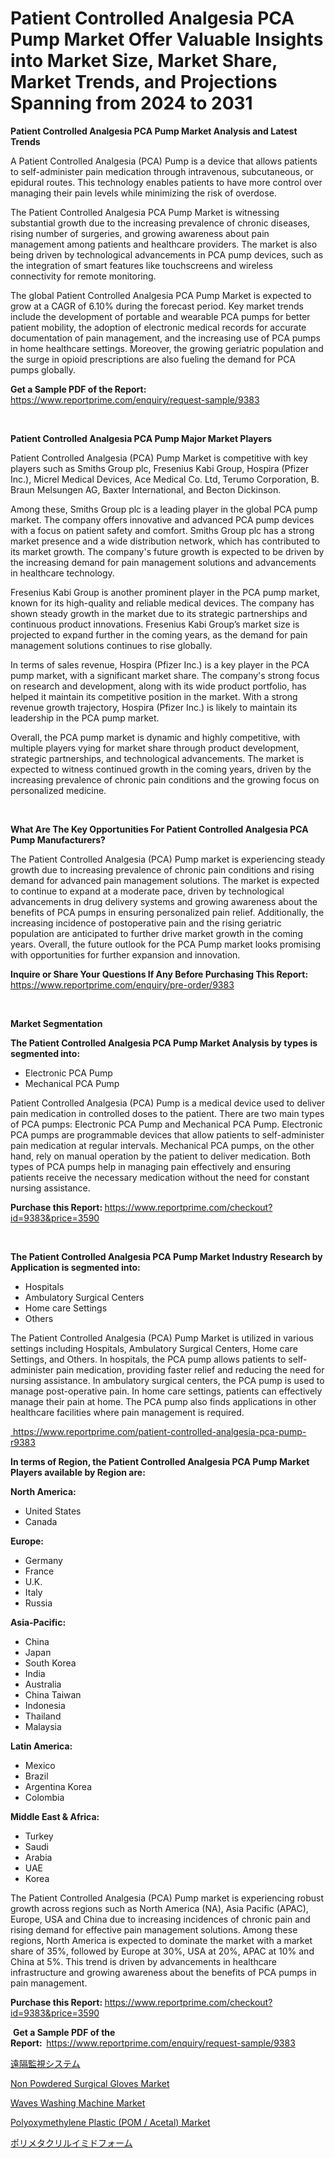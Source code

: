 <p><h1>Patient Controlled Analgesia PCA Pump Market Offer Valuable Insights into Market Size, Market Share, Market Trends, and Projections Spanning from 2024 to 2031</h1></p><p><strong>Patient Controlled Analgesia PCA Pump Market Analysis and Latest Trends</strong></p>
<p><p>A Patient Controlled Analgesia (PCA) Pump is a device that allows patients to self-administer pain medication through intravenous, subcutaneous, or epidural routes. This technology enables patients to have more control over managing their pain levels while minimizing the risk of overdose.</p><p>The Patient Controlled Analgesia PCA Pump Market is witnessing substantial growth due to the increasing prevalence of chronic diseases, rising number of surgeries, and growing awareness about pain management among patients and healthcare providers. The market is also being driven by technological advancements in PCA pump devices, such as the integration of smart features like touchscreens and wireless connectivity for remote monitoring.</p><p>The global Patient Controlled Analgesia PCA Pump Market is expected to grow at a CAGR of 6.10% during the forecast period. Key market trends include the development of portable and wearable PCA pumps for better patient mobility, the adoption of electronic medical records for accurate documentation of pain management, and the increasing use of PCA pumps in home healthcare settings. Moreover, the growing geriatric population and the surge in opioid prescriptions are also fueling the demand for PCA pumps globally.</p></p>
<p><strong>Get a Sample PDF of the Report:&nbsp;</strong> <a href="https://www.reportprime.com/enquiry/request-sample/9383">https://www.reportprime.com/enquiry/request-sample/9383</a></p>
<p>&nbsp;</p>
<p><strong>Patient Controlled Analgesia PCA Pump Major Market Players</strong></p>
<p><p>Patient Controlled Analgesia (PCA) Pump Market is competitive with key players such as Smiths Group plc, Fresenius Kabi Group, Hospira (Pfizer Inc.), Micrel Medical Devices, Ace Medical Co. Ltd, Terumo Corporation, B. Braun Melsungen AG, Baxter International, and Becton Dickinson. </p><p>Among these, Smiths Group plc is a leading player in the global PCA pump market. The company offers innovative and advanced PCA pump devices with a focus on patient safety and comfort. Smiths Group plc has a strong market presence and a wide distribution network, which has contributed to its market growth. The company's future growth is expected to be driven by the increasing demand for pain management solutions and advancements in healthcare technology.</p><p>Fresenius Kabi Group is another prominent player in the PCA pump market, known for its high-quality and reliable medical devices. The company has shown steady growth in the market due to its strategic partnerships and continuous product innovations. Fresenius Kabi Group’s market size is projected to expand further in the coming years, as the demand for pain management solutions continues to rise globally.</p><p>In terms of sales revenue, Hospira (Pfizer Inc.) is a key player in the PCA pump market, with a significant market share. The company's strong focus on research and development, along with its wide product portfolio, has helped it maintain its competitive position in the market. With a strong revenue growth trajectory, Hospira (Pfizer Inc.) is likely to maintain its leadership in the PCA pump market.</p><p>Overall, the PCA pump market is dynamic and highly competitive, with multiple players vying for market share through product development, strategic partnerships, and technological advancements. The market is expected to witness continued growth in the coming years, driven by the increasing prevalence of chronic pain conditions and the growing focus on personalized medicine.</p></p>
<p>&nbsp;</p>
<p><strong>What Are The Key Opportunities For Patient Controlled Analgesia PCA Pump Manufacturers?</strong></p>
<p><p>The Patient Controlled Analgesia (PCA) Pump market is experiencing steady growth due to increasing prevalence of chronic pain conditions and rising demand for advanced pain management solutions. The market is expected to continue to expand at a moderate pace, driven by technological advancements in drug delivery systems and growing awareness about the benefits of PCA pumps in ensuring personalized pain relief. Additionally, the increasing incidence of postoperative pain and the rising geriatric population are anticipated to further drive market growth in the coming years. Overall, the future outlook for the PCA Pump market looks promising with opportunities for further expansion and innovation.</p></p>
<p><strong>Inquire or Share Your Questions If Any Before Purchasing This Report:</strong> <a href="https://www.reportprime.com/enquiry/pre-order/9383">https://www.reportprime.com/enquiry/pre-order/9383</a></p>
<p>&nbsp;</p>
<p><strong>Market Segmentation</strong></p>
<p><strong>The Patient Controlled Analgesia PCA Pump Market Analysis by types is segmented into:</strong></p>
<p><ul><li>Electronic PCA Pump</li><li>Mechanical PCA Pump</li></ul></p>
<p><p>Patient Controlled Analgesia (PCA) Pump is a medical device used to deliver pain medication in controlled doses to the patient. There are two main types of PCA pumps: Electronic PCA Pump and Mechanical PCA Pump. Electronic PCA pumps are programmable devices that allow patients to self-administer pain medication at regular intervals. Mechanical PCA pumps, on the other hand, rely on manual operation by the patient to deliver medication. Both types of PCA pumps help in managing pain effectively and ensuring patients receive the necessary medication without the need for constant nursing assistance.</p></p>
<p><strong>Purchase this Report:&nbsp;</strong><a href="https://www.reportprime.com/checkout?id=9383&price=3590">https://www.reportprime.com/checkout?id=9383&price=3590</a></p>
<p>&nbsp;</p>
<p><strong>The Patient Controlled Analgesia PCA Pump Market Industry Research by Application is segmented into:</strong></p>
<p><ul><li>Hospitals</li><li>Ambulatory Surgical Centers</li><li>Home care Settings</li><li>Others</li></ul></p>
<p><p>The Patient Controlled Analgesia (PCA) Pump Market is utilized in various settings including Hospitals, Ambulatory Surgical Centers, Home care Settings, and Others. In hospitals, the PCA pump allows patients to self-administer pain medication, providing faster relief and reducing the need for nursing assistance. In ambulatory surgical centers, the PCA pump is used to manage post-operative pain. In home care settings, patients can effectively manage their pain at home. The PCA pump also finds applications in other healthcare facilities where pain management is required.</p></p>
<p><a href="https://www.reportprime.com/patient-controlled-analgesia-pca-pump-r9383">&nbsp;https://www.reportprime.com/patient-controlled-analgesia-pca-pump-r9383</a></p>
<p><strong>In terms of Region, the Patient Controlled Analgesia PCA Pump Market Players available by Region are:</strong></p>
<p>
    <p> <strong> North America: </strong>
        <ul>
            <li>United States</li>
            <li>Canada</li>
        </ul>
        </p> 
    <p> <strong> Europe: </strong>
        <ul>
            <li>Germany</li>
            <li>France</li>
            <li>U.K.</li>
            <li>Italy</li>
            <li>Russia</li>
        </ul>
        </p> 
    <p> <strong> Asia-Pacific: </strong>
        <ul>
            <li>China</li>
            <li>Japan</li>
            <li>South Korea</li>
            <li>India</li>
            <li>Australia</li>
            <li>China Taiwan</li>
            <li>Indonesia</li>
            <li>Thailand</li>
            <li>Malaysia</li>
        </ul>
        </p> 
    <p> <strong> Latin America: </strong>
        <ul>
            <li>Mexico</li>
            <li>Brazil</li>
            <li>Argentina Korea</li>
            <li>Colombia</li>
        </ul>
        </p> 
    <p> <strong> Middle East & Africa: </strong>
        <ul>
            <li>Turkey</li>
            <li>Saudi</li>
            <li>Arabia</li>
            <li>UAE</li>
            <li>Korea</li>
        </ul>
    </p>
    </p>
<p><p>The Patient Controlled Analgesia (PCA) Pump market is experiencing robust growth across regions such as North America (NA), Asia Pacific (APAC), Europe, USA and China due to increasing incidences of chronic pain and rising demand for effective pain management solutions. Among these regions, North America is expected to dominate the market with a market share of 35%, followed by Europe at 30%, USA at 20%, APAC at 10% and China at 5%. This trend is driven by advancements in healthcare infrastructure and growing awareness about the benefits of PCA pumps in pain management.</p></p>
<p><strong>Purchase this Report: </strong><a href="https://www.reportprime.com/checkout?id=9383&price=3590">https://www.reportprime.com/checkout?id=9383&price=3590</a></p>
<p>&nbsp;<strong>Get a Sample PDF of the Report:&nbsp;&nbsp;</strong><a href="https://www.reportprime.com/enquiry/request-sample/9383">https://www.reportprime.com/enquiry/request-sample/9383</a></p>
<p><strong></strong></p>
<p><p><a href="https://github.com/klon646/Market-Research-Report-List-1/blob/main/741940978377.md">遠隔監視システム</a></p><p><a href="https://github.com/EveKerluke2023/Market-Research-Report-List-1/blob/main/non-powdered-surgical-gloves-market.md">Non Powdered Surgical Gloves Market</a></p><p><a href="https://issuu.com/reportprime-2/docs/waves-washing-machine-market-size-2030.pptx">Waves Washing Machine Market</a></p><p><a href="https://www.linkedin.com/pulse/polyoxymethylene-plastic-pom-acetal-market-size-examines-ywqdf">Polyoxymethylene Plastic (POM / Acetal) Market</a></p><p><a href="https://github.com/EstaSprer20231/Market-Research-Report-List-1/blob/main/137538678376.md">ポリメタクリルイミドフォーム</a></p></p>